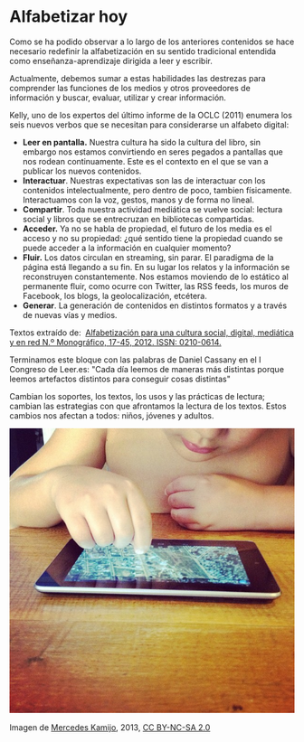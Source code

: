 # Alfabetizar hoy

Como se ha podido observar a lo largo de los anteriores contenidos se hace necesario redefinir la alfabetización en su sentido tradicional entendida como enseñanza-aprendizaje dirigida a leer y escribir.

Actualmente, debemos sumar a estas habilidades las destrezas para comprender las funciones de los medios y otros proveedores de información y buscar, evaluar, utilizar y crear información.

Kelly, uno de los expertos del último informe de la OCLC (2011) enumera los seis nuevos verbos que se necesitan para considerarse un alfabeto digital:

*   **Leer en pantalla.** Nuestra cultura ha sido la cultura del libro, sin embargo nos estamos convirtiendo en seres pegados a pantallas que nos rodean continuamente. Este es el contexto en el que se van a publicar los nuevos contenidos.
*   **Interactuar**. Nuestras expectativas son las de interactuar con los contenidos intelectualmente, pero dentro de poco, tambien físicamente. Interactuamos con la voz, gestos, manos y de forma no lineal.
*   **Compartir**. Toda nuestra actividad mediática se vuelve social: lectura social y libros que se entrecruzan en bibliotecas compartidas.
*   **Acceder.** Ya no se habla de propiedad, el futuro de los media es el acceso y no su propiedad: ¿qué sentido tiene la propiedad cuando se puede acceder a la información en cualquier momento?
*   **Fluir.** Los datos circulan en streaming, sin parar. El paradigma de la página está llegando a su fin. En su lugar los relatos y la información se reconstruyen constantemente. Nos estamos moviendo de lo estático al permanente fluir, como ocurre con Twitter, las RSS feeds, los muros de Facebook, los blogs, la geolocalización, etcétera.
*   **Generar**. La generación de contenidos en distintos formatos y a través de nuevas vías y medios.

Textos extraído de:  [Alfabetización para una cultura social, digital, mediática y en red N.º Monográfico, 17-45, 2012. ISSN: 0210-0614.](http://redc.revistas.csic.es/index.php/redc/article/viewFile/743/824)

Terminamos este bloque con las palabras de Daniel Cassany en el I Congreso de Leer.es: "Cada día leemos de maneras más distintas porque leemos artefactos distintos para conseguir cosas distintas" 

Cambian los soportes, los textos, los usos y las prácticas de lectura; cambian las estrategias con que afrontamos la lectura de los textos. Estos cambios nos afectan a todos: niños, jóvenes y adultos.


![](img/8424108080_223c0c5905_z.jpg)


Imagen de [Mercedes Kamijo](http://www.flickr.com/photos/69081753@N08/8424108080/in/photolist-dQpKQL-fBRsy5-v5m5U-v5iES-v5sga-dAQDmA-8m7txM-cYYosW-cYYan7-cYXXi9-cYZ5mE-boJAKC-4s2FrG-a89dkG), 2013, [CC BY-NC-SA 2.0](http://creativecommons.org/licenses/by-nc-sa/2.0/deed.en)